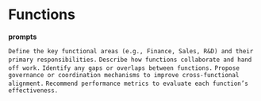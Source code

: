 # Functions

**prompts**

`Define the key functional areas (e.g., Finance, Sales, R&D) and their primary responsibilities.`
`Describe how functions collaborate and hand off work.`
`Identify any gaps or overlaps between functions.`
`Propose governance or coordination mechanisms to improve cross-functional alignment.`
`Recommend performance metrics to evaluate each function’s effectiveness.`